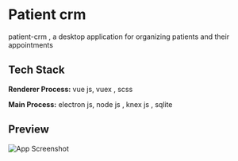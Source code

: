 
# Patient crm

patient-crm , a desktop application for organizing patients and their appointments
## Tech Stack

**Renderer Process:** vue js, vuex , scss 

**Main Process:** electron js, node js , knex js , sqlite


## Preview

![App Screenshot](https://mir-s3-cdn-cf.behance.net/project_modules/1400_opt_1/69a2e3162762643.63dab9579325f.jpg)



